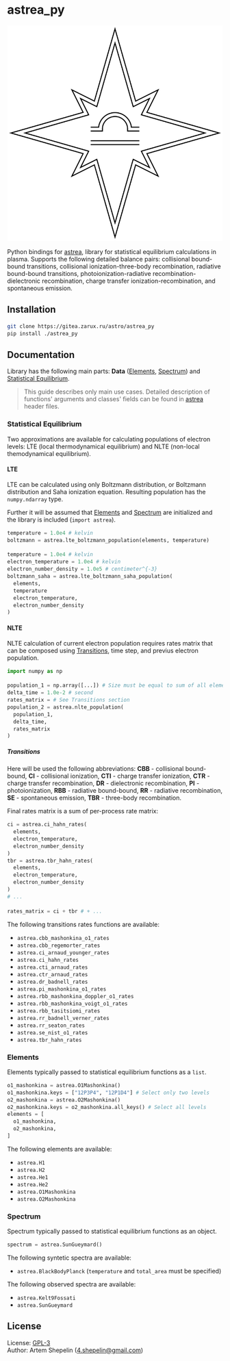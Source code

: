 # astrea_py

![logo](assets/logo.svg)

Python bindings for [astrea](https://gitea.zarux.ru/astro/astrea), library for
statistical equilibrium calculations in plasma. Supports the following detailed
balance pairs: collisional bound-bound transitions, collisional
ionization-three-body recombination, radiative bound-bound transitions,
photoionization-radiative recombination-dielectronic recombination, charge
transfer ionization-recombination, and spontaneous emission.

## Installation

```sh
git clone https://gitea.zarux.ru/astro/astrea_py
pip install ./astrea_py
```

## Documentation

Library has the following main parts: **Data** ([Elements](#elements),
[Spectrum](#spectrum)) and [Statistical Equilibrium](#statistical-equilibrium).

> This guide describes only main use cases.
> Detailed description of functions' arguments and classes' fields can be found
> in [astrea](https://gitea.zarux.ru/astro/astrea) header files.

### Statistical Equilibrium

Two approximations are available for calculating populations of electron levels:
LTE (local thermodynamical equilibrium) and NLTE (non-local themodynamical
equilibrium).

#### LTE

LTE can be calculated using only Boltzmann distribution, or Boltzmann
distribution and Saha ionization equation. Resulting population has the
`numpy.ndarray` type.

Further it will be assumed that [Elements](#elements) and [Spectrum](#spectrum)
are initialized and the library is included (`import astrea`).

```python
temperature = 1.0e4 # kelvin
boltzmann = astrea.lte_boltzmann_population(elements, temperature)

temperature = 1.0e4 # kelvin
electron_temperature = 1.0e4 # kelvin
electron_number_density = 1.0e5 # centimeter^{-3}
boltzmann_saha = astrea.lte_boltzmann_saha_population(
  elements,
  temperature
  electron_temperature,
  electron_number_density
)
```

#### NLTE

NLTE calculation of current electron population requires rates matrix that can
be composed using [Transitions](#transitions), time step, and previus electron
population.

```python
import numpy as np

population_1 = np.array([...]) # Size must be equal to sum of all elements' keys
delta_time = 1.0e-2 # second
rates_matrix = # See Transitions section
population_2 = astrea.nlte_population(
  population_1,
  delta_time,
  rates_matrix
)
```

##### Transitions

Here will be used the following abbreviations: **CBB** - collisional
bound-bound, **CI** - collisional ionization, **CTI** - charge transfer
ionization, **CTR** - charge transfer recombination, **DR** - dielectronic
recombination, **PI** - photoionization, **RBB** - radiative bound-bound,
**RR** - radiative recombination, **SE** - spontaneous emission, **TBR** -
three-body recombination.

Final rates matrix is a sum of per-process rate matrix:

```python
ci = astrea.ci_hahn_rates(
  elements,
  electron_temperature,
  electron_number_density
)
tbr = astrea.tbr_hahn_rates(
  elements,
  electron_temperature,
  electron_number_density
)
# ...

rates_matrix = ci + tbr # + ...
```

The following transitions rates functions are available:

- `astrea.cbb_mashonkina_o1_rates`
- `astrea.cbb_regemorter_rates`
- `astrea.ci_arnaud_younger_rates`
- `astrea.ci_hahn_rates`
- `astrea.cti_arnaud_rates`
- `astrea.ctr_arnaud_rates`
- `astrea.dr_badnell_rates`
- `astrea.pi_mashonkina_o1_rates`
- `astrea.rbb_mashonkina_doppler_o1_rates`
- `astrea.rbb_mashonkina_voigt_o1_rates`
- `astrea.rbb_tasitsiomi_rates`
- `astrea.rr_badnell_verner_rates`
- `astrea.rr_seaton_rates`
- `astrea.se_nist_o1_rates`
- `astrea.tbr_hahn_rates`

### Elements

Elements typically passed to statistical equilibrium functions as a `list`.

```python
o1_mashonkina = astrea.O1Mashonkina()
o1_mashonkina.keys = ["12P3P4", "12P1D4"] # Select only two levels
o2_mashonkina = astrea.O2Mashonkina()
o2_mashonkina.keys = o2_mashonkina.all_keys() # Select all levels
elements = [
  o1_mashonkina,
  o2_mashonkina,
]
```

The following elements are available:

- `astrea.H1`
- `astrea.H2`
- `astrea.He1`
- `astrea.He2`
- `astrea.O1Mashonkina`
- `astrea.O2Mashonkina`

### Spectrum

Spectrum typically passed to statistical equilibrium functions as an object.

```python
spectrum = astrea.SunGueymard()
```

The following syntetic spectra are available:

- `astrea.BlackBodyPlanck` (`temperature` and `total_area` must be specified)

The following observed spectra are available:

- `astrea.Kelt9Fossati`
- `astrea.SunGueymard`

## License

License: [GPL-3](./LICENSE)  
Author: Artem Shepelin (4.shepelin@gmail.com)